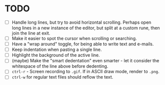 # TODO

- [ ] Handle long lines, but try to avoid horizontal scrolling. Perhaps open long lines in a new instance of the editor, but split at a custom rune, then join the line at exit.
- [ ] Make it easier to spot the cursor when scrolling or searching.
- [ ] Have a "wrap around" toggle, for being able to write text and e-mails.
- [ ] Keep indentation when pasting a single line.
- [ ] Highlight the background of the active line.
- [ ] (maybe) Make the "smart dedentation" even smarter - let it consider the whitespace of the line above before dedenting.
- [ ] `ctrl-r` - Screen recording to `.gif`. If in ASCII draw mode, render to `.png`.
- [ ] `ctrl-w` for regular text files should reflow the text.
